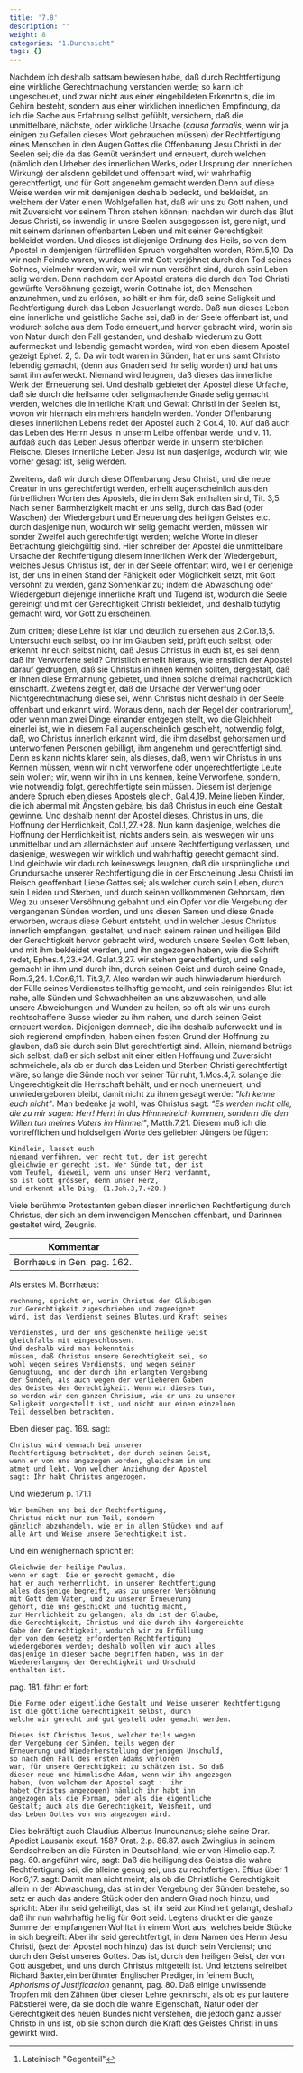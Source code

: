 ```yaml
---
title: '7.8'
description: ""
weight: 8
categories: "1.Durchsicht"
tags: {}
---
```

<!-- seite 314 -->


Nachdem ich deshalb sattsam bewiesen habe,
daß durch Rechtfertigung eine wirkliche Gerechtmachung
verstanden werde; so kann ich ungescheuet, und
zwar nicht aus einer eingebildeten Erkenntnis, die im
Gehirn besteht, sondern aus einer wirklichen innerlichen
Empfindung, da ich die Sache aus Erfahrung selbst
gefühlt, versichern, daß die unmittelbare, nächste,
oder wirkliche Ursache (*causa formalis*, wenn wir ja
einigen zu Gefallen dieses Wort gebrauchen müssen)
der Rechtfertigung eines Menschen in den Augen Gottes
die Offenbarung Jesu Christi in der Seelen sei;
die da das Gemüt verändert und erneuert, durch welchen
(nämlich den Urheber des innerlichen Werks, oder
Ursprung der innerlichen Wirkung) der alsdenn gebildet
und offenbart wird, wir wahrhaftig gerechtfertigt,
und für Gott angenehm gemacht werden.Denn
auf diese Weise werden wir mit demjenigen deshalb bedeckt,
und bekleidet, an welchem der Vater einen
Wohlgefallen hat, daß wir uns zu Gott nahen, und<!-- seite 315 -->
mit Zuversicht vor seinem Thron stehen können;
nachden wir durch das Blut Jesus Christi, so inwendig in
unsre Seelen ausgegossen ist, gereinigt, und mit seinem
darinnen offenbarten Leben und mit seiner Gerechtigkeit
bekleidet worden. Und dieses ist diejenige
Ordnung des Heils, so von dem Apostel in demjenigen
fürtrefliden Spruch vorgehalten worden, Röm.5,10.
Da wir noch Feinde waren, wurden wir mit Gott
verjóhnet durch den Tod seines Sohnes, vielmehr werden
wir, weil wir nun versöhnt sind, durch sein Leben
selig werden. Denn nachdem der Apostel erstens die
durch den Tod Christi gewürfte Versöhnung gezeigt,
worin Gottnahe ist, den Menschen anzunehmen,
und zu erlósen, so hält er ihm für, daß seine Seligkeit
und Rechtfertigung durch das Leben Jesuerlangt werde.
Daß nun dieses Leben eine innerliche und geistliche
Sache sei, daß in der Seele offenbart ist, und wodurch
solche aus dem Tode erneuert,und hervor gebracht
wird, worin sie von Natur durch den Fall gestanden,
und deshalb wiederum zu Gott aufermecket und lebendig
gemacht worden, wird von eben diesem Apostel gezeigt
Ephef. 2, 5. Da wir todt waren in Sünden, hat er
uns samt Christo lebendig gemacht, (denn aus Gnaden
seid ihr selig worden) und hat uns samt ihn auferweckt.
Niemand wird leugnen, daß dieses das innerliche
Werk der Erneuerung sei. Und deshalb gebietet der
Apostel diese Urfache, daß sie durch die heilsame oder
seligmachende Gnade selig gemacht werden, welches
die innerliche Kraft und Gewalt Christi in der Seelen
ist, wovon wir hiernach ein mehrers handeln werden.
Vonder Offenbarung dieses innerlichen Lebens redet
der Apostel auch 2 Cor.4, 10. Auf daß auch das Leben
des Herrn Jesus in unserm Leibe offenbar werde, und
v. 11. aufdaß auch das Leben Jesus offenbar werde in
unserm sterblichen Fleische. Dieses innerliche Leben
Jesu ist nun dasjenige, wodurch wir, wie vorher gesagt
ist, selig werden.<!-- seite 316 -->

Zweitens, daß wir durch diese Offenbarung Jesu
Christi, und die neue Creatur in uns gerechtfertigt werden,
erhellt augenscheinlich aus den fürtreflichen Worten
des Apostels, die in dem Sak enthalten sind, Tit. 3,5.
Nach seiner Barmherzigkeit macht er uns
selig, durch das Bad (oder Waschen) der Wiedergeburt
und Erneuerung des heiligen Geistes etc.
durch dasjenige nun, wodurch wir selig gemacht werden,
müssen wir sonder Zweifel auch gerechtfertigt
werden; welche Worte in dieser Betrachtung gleichgültig
sind. Hier schreiber der Apostel die unmittelbare
Ursache der Rechtfertigung diesem innerlichen Werk
der Wiedergeburt, welches Jesus Christus ist, der
in der Seele offenbart wird, weil er derjenige ist,
der uns in einen Stand der Fähigkeit oder Möglichkeit
setzt, mit Gott versöhnt zu werden, ganz Sonnenklar
zu; indem die Abwaschung oder Wiedergeburt
diejenige innerliche Kraft und Tugend ist, wodurch die
Seele gereinigt und mit der Gerechtigkeit Christi bekleidet,
und deshalb túdytig gemacht wird, vor Gott zu
erscheinen.

Zum dritten; diese Lehre ist klar und deutlich zu ersehen
aus 2.Cor.13,5. Untersucht euch selbst, ob
ihr im Glauben seid, prüft euch selbst, oder erkennt
ihr euch selbst nicht, daß Jesus Christus in
euch ist, es sei denn, daß ihr Verworfene seid?
Christlich erhellt hieraus, wie ernstlich der Apostel darauf
gedrungen, daß sie Christus in ihnen kennen sollten,
dergestalt, daß er ihnen diese Ermahnung gebietet, und
ihnen solche dreimal nachdrücklich einschärft.
Zweitens zeigt er, daß die Ursache der Verwerfung oder
Nichtgerechtmachung diese sei, wenn Christus nicht
deshalb in der Seele offenbart und erkannt wird. Woraus
denn, nach der Regel der contrariorum[^b_07_08_01], oder wenn
man zwei Dinge einander entgegen stellt, wo die
Gleichheit einerlei ist, wie in diesem Fall augenscheinlich<!-- seite 317 -->
geschieht, notwendig folgt, daß, wo Christus
innerlich erkannt wird, die ihm daselbst gehorsamen
und unterworfenen Personen gebilligt, ihm angenehm
und gerechtfertigt sind. Denn es kann nichts
klarer sein, als dieses, daß, wenn wir Christus in uns
Kennen müssen, wenn wir nicht verworfene oder ungerechtfertigte
Leute sein wollen; wir, wenn wir ihn in
uns kennen, keine Verworfene, sondern, wie notwendig
folgt, gerechtfertigte sein müssen. Diesem ist derjenige
andere Spruch eben dieses Apostels gleich, Gal.4,19.
Meine lieben Kinder, die ich abermal mit
Ängsten gebäre, bis daß Christus in euch eine
Gestalt gewinne. Und deshalb nennt der Apostel
dieses, Christus in uns, die Hoffnung der Herrlichkeit,
Col.1,27.+28. Nun kann dasjenige, welches die
Hoffnung der Herrlichkeit ist, nichts anders sein, als
weswegen wir uns unmittelbar und am allernächsten
auf unsere Rechtfertigung verlassen, und dasjenige,
weswegen wir wirklich und wahrhaftig gerecht gemacht
sind. Und gleichwie wir dadurch keineswegs leugnen,
daß die ursprüngliche und Grundursache unserer
Rechtfertigung die in der Erscheinung Jesu Christi im
Fleisch geoffenbart Liebe Gottes sei; als welcher
durch sein Leben, durch sein Leiden und Sterben, und
durch seinen vollkommenen Gehorsam, den Weg zu unserer
Versöhnung gebahnt und ein Opfer vor die Vergebung
der vergangenen Sünden worden, und uns
diesen Samen und diese Gnade erworben, woraus diese
Geburt entsteht, und in welcher Jesus Christus innerlich
empfangen, gestaltet, und nach seinem reinen
und heiligen Bild der Gerechtigkeit hervor gebracht
wird, wodurch unsere Seelen Gott leben, und mit
ihm bekleidet werden, und ihn angezogen haben,
wie die Schrift redet, Ephes.4,23.+24. Galat.3,27.
wir stehen gerechtfertigt, und selig gemacht in ihm und
durch ihn, durch seinen Geist und durch seine Gnade,<!-- seite 318 -->
Rom.3,24. 1.Cor.6,11. Tit.3,7. Also werden wir
auch hinwiederum hierdurch der Fülle seines Verdienstes
teilhaftig gemacht, und sein reinigendes Blut ist
nahe, alle Sünden und Schwachheiten an uns abzuwaschen,
und alle unsere Abweichungen und Wunden zu heilen,
so oft als wir uns durch rechtschaffene Busse
wieder zu ihm nahen, und durch seinen Geist erneuert
werden. Diejenigen demnach, die ihn deshalb auferweckt
und in sich regierend empfinden, haben einen festen
Grund der Hoffnung zu glauben, daß sie durch sein Blut
gerechtfertigt sind. Allein, niemand betrüge sich selbst,
daß er sich selbst mit einer eitlen Hoffnung und Zuversicht
schmeichele, als ob er durch das Leiden und Sterben
Christi gerechtfertigt wäre, so lange die Sünde
noch vor seiner Tür ruht, 1.Mos.4,7. solange
die Ungerechtigkeit die Herrschaft behält, und er noch
unerneuert, und unwiedergeboren bleibt, damit nicht
zu ihnen gesagt werde: *"Ich kenne euch nicht"*. Man
bedenke ja wohl, was Christus sagt: *"Es werden nicht
alle, die zu mir sagen: Herr! Herr! in das
Himmelreich kommen, sondern die den Willen
tun meines Vaters im Himmel"*, Matth.7,21. Diesem
muß ich die vortrefflichen und holdseligen Worte des
geliebten Jüngers beifügen:

	Kindlein, lasset euch
	niemand verführen, wer recht tut, der ist gerecht
	gleichwie er gerecht ist. Wer Sünde tut, der ist
	vom Teufel, dieweil, wenn uns unser Herz verdammt,
	so ist Gott grösser, denn unser Herz,
	und erkennt alle Ding, (1.Joh.3,7.+20.)

Viele berühmte Protestanten geben dieser innerlichen
Rechtfertigung durch Christus, der sich an dem inwendigen
Menschen offenbart, und Darinnen gestaltet wird,
Zeugnis.

| Kommentar |
|-------------|
| Borrhæus in Gen. pag. 162.. |

Als erstes M. Borrhæus:

	rechnung, spricht er, worin Christus den Gläubigen
	zur Gerechtigkeit zugeschrieben und zugeeignet
	wird, ist das Verdienst seines Blutes,und Kraft seines
<!-- seite 319 -->
	Verdienstes, und der uns geschenkte heilige Geist
	gleichfalls mit eingeschlossen.
	Und deshalb wird man bekenntnis
	müssen, daß Christus unsere Gerechtigkeit sei, so
	wohl wegen seines Verdiensts, und wegen seiner
	Genugtuung, und der durch ihn erlangten Vergebung
	der Sünden, als auch wegen der verliehenen Gaben
	des Geistes der Gerechtigkeit. Wenn wir dieses tun,
	so werden wir den ganzen Chrisium, wie er uns zu unserer
	Seligkeit vorgestellt ist, und nicht nur einen einzelnen
	Teil desselben betrachten.

Eben dieser pag. 169. sagt:

	Christus wird demnach bei unserer
	Rechtfertigung betrachtet, der durch seinen Geist,
	wenn er von uns angezogen worden, gleichsam in uns
	atmet und lebt. Von welcher Anziehung der Apostel
	sagt: Ihr habt Christus angezogen.

Und wiederum p. 171.1

	Wir bemühen uns bei der Rechtfertigung,
	Christus nicht nur zum Teil, sondern
	gänzlich abzuhandeln, wie er in allen Stücken und auf
    alle Art und Weise unsere Gerechtigkeit ist.

Und ein wenighernach spricht er:

	Gleichwie der heilige Paulus,
	wenn er sagt: Die er gerecht gemacht, die
	hat er auch verherrlicht, in unserer Rechtfertigung
	alles dasjenige begreift, was zu unserer Versöhnung
	mit Gott dem Vater, und zu unserer Erneuerung
	gehört, die uns geschickt und tüchtig macht,
	zur Herrlichkeit zu gelangen; als da ist der Glaube,
	die Gerechtigkeit, Christus und die durch ihn dargereichte
	Gabe der Gerechtigkeit, wodurch wir zu Erfüllung
	der von dem Gesetz erforderten Rechtfertigung
	wiedergeboren werden; deshalb wollen wir auch alles
	dasjenige in dieser Sache begriffen haben, was in der
	Wiedererlangung der Gerechtigkeit und Unschuld
	enthalten ist.

pag. 181. fährt er fort:

	Die Forme oder eigentliche Gestalt und Weise unserer Rechtfertigung
	ist die göttliche Gerechtigkeit selbst, durch
	welche wir gerecht und gut gestelt oder gemacht werden.
<!-- seite 320 -->
	Dieses ist Christus Jesus, welcher teils wegen
	der Vergebung der Sünden, teils wegen der
	Erneuerung und Wiederherstellung derjenigen Unschuld,
	so nach den Fall des ersten Adams verloren
	war, für unsere Gerechtigkeit zu schätzen ist. So daß
	dieser neue und himmlische Adam, wenn wir ihn angezogen
	haben, (von welchem der Apostel sagt :  ihr
	habet Christus angezogen) nämlich ihr habt ihn
	angezogen als die Formam, oder als die eigentliche
	Gestalt; auch als die Gerechtigkeit, Weisheit, und
	das Leben Gottes von uns angezogen wird.


Dies bekräftigt auch Claudius Albertus Inuncunanus;
siehe seine Orar. Apodict Lausanix excuf. 1587 Orat.
2.p. 86.87. auch Zwinglius in seinem Sendschreiben
an die Fürsten in Deutschland, wie er von Himelio
cap.7. pag. 60. angeführt wird, sagt: Daß die
heiligung des Geistes die wahre Rechtfertigung sei,
die alleine genug sei, uns zu rechtfertigen. Eftius
über 1 Kor.6,17. sagt: Damit man nicht meint;
als ob die Christliche Gerechtigkeit allein in der
Abwaschung, das ist in der Vergebung der Sünden
bestehe, so setz er auch das andere Stück oder
den andern Grad noch hinzu, und spricht: Aber
ihr seid geheiligt, das ist, ihr seid zur Kindheit
gelangt, deshalb daß ihr nun wahrhaftig heilig für
Gott seid. Legtens druckt er die ganze Summe der
empfangenen Wohltat in einem Wort aus, welches
beide Stücke in sich begreift: Aber ihr seid gerechtfertigt,
in dem Namen des Herrn Jesu Christi, (sezt
der Apostel noch hinzu) das ist durch sein Verdienst;
und durch den Geist unseres Gottes. Das ist, durch den
heiligen Geist, der von Gott ausgebet, und uns durch
Christus mitgeteilt ist. Und letztens seireibet Richard
Baxter,ein berühmter Englischer Prediger, in feinem
Buch, *Aphorisms of Justificacion* genannt, pag. 80.
Daß einige unwissende Tropfen mit den Zähnen<!-- seite 321 -->
über dieser Lehre geknirscht, als ob es pur lautere
Päbstlerei were, da sie doch die wahre Eigenschaft,
Natur oder der Gerechtigkeit des neuen Bundes
nicht verstehen, die jedoch ganz ausser Christo in uns
ist, ob sie schon durch die Kraft des Geistes Christi in
uns gewirkt wird.

<!-- Fussnoten -->

[^b_07_08_01]: Lateinisch "Gegenteil"